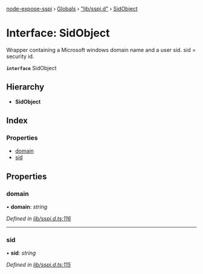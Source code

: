 [node-expose-sspi](../README.md) › [Globals](../globals.md) › ["lib/sspi.d"](../modules/_lib_sspi_d_.md) › [SidObject](_lib_sspi_d_.sidobject.md)

# Interface: SidObject

Wrapper containing a Microsoft windows domain name and a user sid.
sid = security id.

**`interface`** SidObject

## Hierarchy

* **SidObject**

## Index

### Properties

* [domain](_lib_sspi_d_.sidobject.md#domain)
* [sid](_lib_sspi_d_.sidobject.md#sid)

## Properties

###  domain

• **domain**: *string*

*Defined in [lib/sspi.d.ts:116](https://github.com/jlguenego/node-expose-sspi/blob/545dc2a/lib/sspi.d.ts#L116)*

___

###  sid

• **sid**: *string*

*Defined in [lib/sspi.d.ts:115](https://github.com/jlguenego/node-expose-sspi/blob/545dc2a/lib/sspi.d.ts#L115)*
